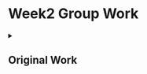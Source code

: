 # Week2 Group Work

<details>
<summary><h2>Original Work</h2></summary>

<details>
  <summary>SubscriptionServiceTest</summary>
  
``` java

```
</details>

<details>
  <summary>SubscriptionFileStorage</summary>
  
``` java

```
</details>

<details>
  <summary>SubscriptionService</summary>
  
``` java

```
</details>

</details>
